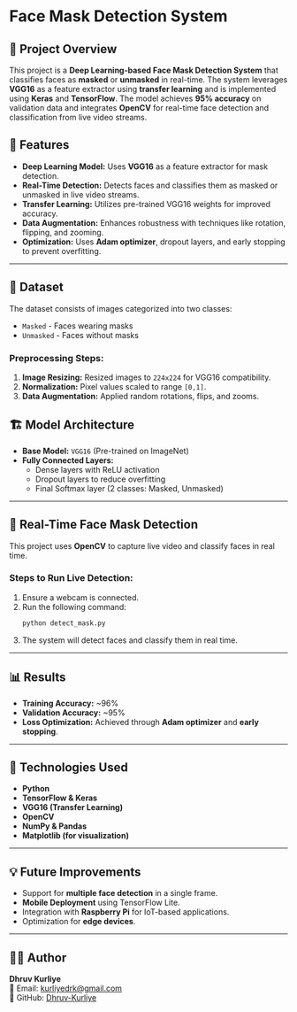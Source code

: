 # Face Mask Detection System

## 📌 Project Overview
This project is a **Deep Learning-based Face Mask Detection System** that classifies faces as **masked** or **unmasked** in real-time. The system leverages **VGG16** as a feature extractor using **transfer learning** and is implemented using **Keras** and **TensorFlow**. The model achieves **95% accuracy** on validation data and integrates **OpenCV** for real-time face detection and classification from live video streams.

## 🚀 Features
- **Deep Learning Model:** Uses **VGG16** as a feature extractor for mask detection.
- **Real-Time Detection:** Detects faces and classifies them as masked or unmasked in live video streams.
- **Transfer Learning:** Utilizes pre-trained VGG16 weights for improved accuracy.
- **Data Augmentation:** Enhances robustness with techniques like rotation, flipping, and zooming.
- **Optimization:** Uses **Adam optimizer**, dropout layers, and early stopping to prevent overfitting.

---

## 📂 Dataset
The dataset consists of images categorized into two classes:
- `Masked` - Faces wearing masks
- `Unmasked` - Faces without masks

### **Preprocessing Steps:**
1. **Image Resizing:** Resized images to `224x224` for VGG16 compatibility.
2. **Normalization:** Pixel values scaled to range `[0,1]`.
3. **Data Augmentation:** Applied random rotations, flips, and zooms.

## 🏗️ Model Architecture
- **Base Model:** `VGG16` (Pre-trained on ImageNet)
- **Fully Connected Layers:**
  - Dense layers with ReLU activation
  - Dropout layers to reduce overfitting
  - Final Softmax layer (2 classes: Masked, Unmasked)

---

## 🎥 Real-Time Face Mask Detection
This project uses **OpenCV** to capture live video and classify faces in real time.

### **Steps to Run Live Detection:**
1. Ensure a webcam is connected.
2. Run the following command:
   ```sh
   python detect_mask.py
   ```
3. The system will detect faces and classify them in real time.

---

## 📊 Results
- **Training Accuracy:** ~96%
- **Validation Accuracy:** ~95%
- **Loss Optimization:** Achieved through **Adam optimizer** and **early stopping**.

---

## 🤖 Technologies Used
- **Python**
- **TensorFlow & Keras**
- **VGG16 (Transfer Learning)**
- **OpenCV**
- **NumPy & Pandas**
- **Matplotlib (for visualization)**

---

## 💡 Future Improvements
- Support for **multiple face detection** in a single frame.
- **Mobile Deployment** using TensorFlow Lite.
- Integration with **Raspberry Pi** for IoT-based applications.
- Optimization for **edge devices**.

---

## 👨‍💻 Author
**Dhruv Kurliye**  
📧 Email: [kurliyedrk@gmail.com](mailto:kurliyedrk@gmail.com)  
🔗 GitHub: [Dhruv-Kurliye](https://github.com/Dhruv-Kurliye)  


